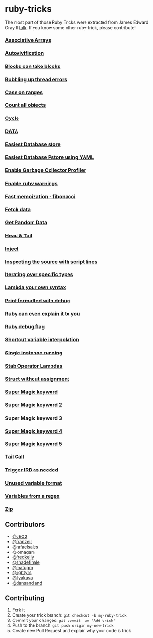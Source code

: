 # ruby-tricks

The most part of those Ruby Tricks were extracted from James Edward Gray II [talk](https://www.youtube.com/watch?v=aBgnlBoIkVM). 
If you know some other ruby-trick, please contribute!

### [Associative Arrays](associative_arrays.rb)

### [Autovivification](autovivification.rb)

### [Blocks can take blocks](blocks_can_take_blocks.rb)

### [Bubbling up thread errors](bubbling_up_thread_errors.rb)

### [Case on ranges](case_on_ranges.rb)

### [Count all objects](count_all_objects.rb)

### [Cycle](cycle.rb)

### [DATA](data.rb)

### [Easiest Database store](easiest_database_pstore.rb)

### [Easiest Database Pstore using YAML](easiest_database_pstore_yaml.rb)

### [Enable Garbage Collector Profiler](enable_garbage_collector_profiler.rb)

### [Enable ruby warnings](enable_ruby_warnings.rb)

### [Fast memoization - fibonacci](fast_memoization_fibonacci.rb)

### [Fetch data](fetch_data.rb)

### [Get Random Data](get_random_data.rb)

### [Head & Tail](head_tail.rb)

### [Inject](inject.rb)

### [Inspecting the source with script lines](inspecting_the_source_with_script_lines.rb)

### [Iterating over specific types](iterating_over_specific_types.rb)

### [Lambda your own syntax](lambda_your_own_syntax.rb)

### [Print formatted with debug](print_formatted_with_debug.rb)

### [Ruby can even explain it to you](ruby_can_even_explain_it_to_you.txt)

### [Ruby debug flag](ruby_debug_flag.rb)

### [Shortcut variable interpolation](shortcut_variable_interpolation.rb)

### [Single instance running](single_instance_running.rb)

### [Stab Operator Lambdas](stab_operator.rb)

### [Struct without assignment](struct_without_assignment.rb)

### [Super Magic keyword](super_magic_key_word.rb)

### [Super Magic keyword 2](super_magic_key_word2.rb)

### [Super Magic keyword 3](super_magic_key_word3.rb)

### [Super Magic keyword 4](super_magic_key_word4.rb)

### [Super Magic keyword 5](super_magic_key_word5.rb)

### [Tail Call](tail_call.rb)

### [Trigger IRB as needed](trigger_irb_as_needed.rb)

### [Unused variable format](unused_variable_format.rb)

### [Variables from a regex](variables_from_a_regex.rb)

### [Zip](zip.rb)


## Contributors

- [@JEG2](https://github.com/JEG2)
- [@franzejr](https://github.com/franzejr)
- [@rafaelsales](https://github.com/rafaelsales)
- [@jomagam](https://github.com/jomagam)
- [@fredkelly](https://github.com/fredkelly)
- [@shadefinale](https://github.com/shadefinale)
- [@matugm](https://github.com/matugm)
- [@lightyrs](https://github.com/lightyrs)
- [@ilyakava](https://github.com/ilyakava)
- [@dansandland](https://github.com/dansandland)


## Contributing

1. Fork it
2. Create your trick branch: `git checkout -b my-ruby-trick`
3. Commit your changes: `git commit -am 'Add trick'`
4. Push to the branch: `git push origin my-new-trick`
5. Create new Pull Request and explain why your code is trick
